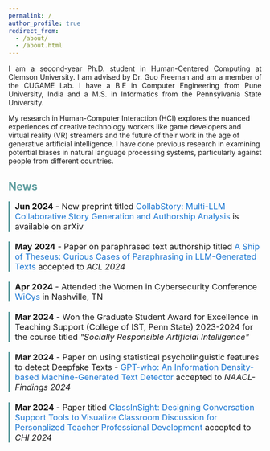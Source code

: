 ```yaml
---
permalink: /
author_profile: true
redirect_from: 
  - /about/
  - /about.html
---
```

<html lang="en">
<head>
  <style>
    h1 {
      color: #333;
    }
    a {
      color: #5F9EA0;
      text-decoration: none;
    }
    a:hover {
      color: #388e3c;
    }
    .news-item {
      margin-bottom: 20px;
      border-left: 3px solid #5F9EA0;
      padding-left: 10px;
    }
    .news-item h3 {
      margin-top: 0;
      font-weight: normal;
    }
    hr {
      border-top: 2px solid #5F9EA0;
      margin-top: 30px;
    }
  </style>
</head>    
<body>
     <p align="justify">I am a second-year Ph.D. student in Human-Centered Computing at Clemson University. I am advised by Dr. Guo Freeman and am a member of the CUGAME Lab. 
I have a B.E in Computer Engineering from Pune University, India and a M.S. in Informatics from the Pennsylvania State University. 

My research in Human-Computer Interaction (HCI) explores the nuanced experiences of creative technology workers like game developers and virtual reality (VR) streamers and the future of their work in the age of generative artificial intelligence. I have done previous research in examining potential biases in natural language processing systems, particularly against people from different countries.  </p>      
  <h2 style="color: #5F9EA0;">News</h2>
  <div class="news-item">
    <h3><b>Jun 2024</b> - New preprint titled <a href="https://arxiv.org/abs/2406.12665" target="_blank" style="color: #1976d2;">CollabStory: Multi-LLM Collaborative Story Generation and Authorship Analysis</a> is available on arXiv</h3>
  </div>

  <div class="news-item">
    <h3><b>May 2024</b> - Paper on paraphrased text authorship titled <a href="https://arxiv.org/abs/2311.08374" target="_blank" style="color: #1976d2;">A Ship of Theseus: Curious Cases of Paraphrasing in LLM-Generated Texts</a> accepted to <em>ACL 2024</em></h3>
  </div>
  
  <div class="news-item">
    <h3><b>Apr 2024</b> - Attended the Women in Cybersecurity Conference <a href="https://www.wicys.org/events/wicys-2024/" target="_blank" style="color: #1976d2;">WiCys</a> in Nashville, TN</h3>
  </div>
  
  <div class="news-item">
    <h3><b>Mar 2024</b> - Won the Graduate Student Award for Excellence in Teaching Support (College of IST, Penn State) 2023-2024 for the course titled <em>"Socially Responsible Artificial Intelligence"</em></h3>
  </div>
  
  <div class="news-item">
    <h3><b>Mar 2024</b> - Paper on using statistical psycholinguistic features to detect Deepfake Texts - <a href="https://browse.arxiv.org/abs/2310.06202" target="_blank" style="color: #1976d2;">GPT-who: An Information Density-based Machine-Generated Text Detector</a> accepted to <em>NAACL-Findings 2024</em></h3>
  </div>
  
  <div class="news-item">
    <h3><b>Mar 2024</b> - Paper titled <a href="https://tngoon.github.io/docs/pubs/Ngoon_etal_2024_CHI.pdf" target="_blank" style="color: #1976d2;">ClassInSight: Designing Conversation Support Tools to Visualize Classroom Discussion for Personalized Teacher Professional Development</a> accepted to <em>CHI 2024</em></h3>
  </div>

</body>
</html>

